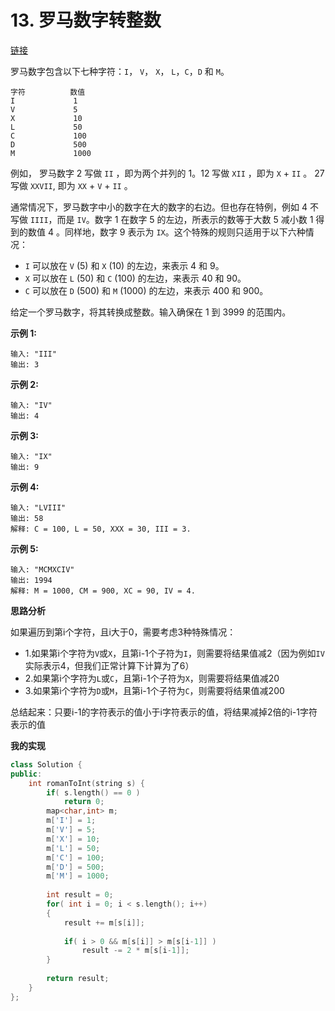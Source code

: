 # 13. 罗马数字转整数

[链接](https://leetcode-cn.com/problems/roman-to-integer/description/)

罗马数字包含以下七种字符：`I`， `V`， `X`， `L`，`C`，`D` 和 `M`。

```
字符          数值
I             1
V             5
X             10
L             50
C             100
D             500
M             1000
```

例如， 罗马数字 2 写做 `II` ，即为两个并列的 1。12 写做 `XII` ，即为 `X` + `II` 。 27 写做  `XXVII`, 即为 `XX` + `V` + `II` 。

通常情况下，罗马数字中小的数字在大的数字的右边。但也存在特例，例如 4 不写做 `IIII`，而是 `IV`。数字 1 在数字 5 的左边，所表示的数等于大数 5 减小数 1 得到的数值 4 。同样地，数字 9 表示为 `IX`。这个特殊的规则只适用于以下六种情况：

- `I` 可以放在 `V` (5) 和 `X` (10) 的左边，来表示 4 和 9。
- `X` 可以放在 `L` (50) 和 `C` (100) 的左边，来表示 40 和 90。 
- `C` 可以放在 `D` (500) 和 `M` (1000) 的左边，来表示 400 和 900。

给定一个罗马数字，将其转换成整数。输入确保在 1 到 3999 的范围内。

**示例 1:**

```
输入: "III"
输出: 3
```

**示例 2:**

```
输入: "IV"
输出: 4
```

**示例 3:**

```
输入: "IX"
输出: 9
```

**示例 4:**

```
输入: "LVIII"
输出: 58
解释: C = 100, L = 50, XXX = 30, III = 3.
```

**示例 5:**

```
输入: "MCMXCIV"
输出: 1994
解释: M = 1000, CM = 900, XC = 90, IV = 4.
```

**思路分析**

如果遍历到第i个字符，且i大于0，需要考虑3种特殊情况：

- 1.如果第i个字符为`V`或`X`，且第i-1个子符为`I`，则需要将结果值减2（因为例如`IV`实际表示4，但我们正常计算下计算为了6）
- 2.如果第i个字符为`L`或`C`，且第i-1个子符为`X`，则需要将结果值减20
- 3.如果第i个字符为`D`或`M`，且第i-1个子符为`C`，则需要将结果值减200

总结起来：只要i-1的字符表示的值小于i字符表示的值，将结果减掉2倍的i-1字符表示的值

**我的实现**

```c++
class Solution {
public:
    int romanToInt(string s) {
        if( s.length() == 0 )
            return 0;
        map<char,int> m;
        m['I'] = 1;
        m['V'] = 5;
        m['X'] = 10;
        m['L'] = 50;
        m['C'] = 100;
        m['D'] = 500;
        m['M'] = 1000;
        
        int result = 0;
        for( int i = 0; i < s.length(); i++)
        {
            result += m[s[i]];
            
            if( i > 0 && m[s[i]] > m[s[i-1]] )
                result -= 2 * m[s[i-1]];
        }
        
        return result;
    }
};
```



